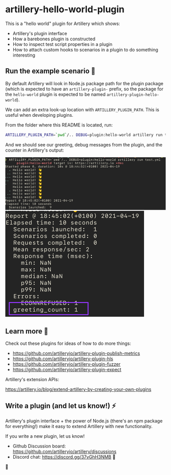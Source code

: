 # artillery-hello-world-plugin

This is a "hello world" plugin for Artillery which shows:

- Artillery's plugin interface
- How a barebones plugin is constructed
- How to inspect test script properties in a plugin
- How to attach custom hooks to scenarios in a plugin to do something interesting

## Run the example scenario 👋

By default Artillery will look in Node.js package path for the plugin package (which is expected to have an `artillery-plugin-` prefix, so the package for the `hello-world` plugin is expected to be named `artillery-plugin-hello-world`).

We can add an extra look-up location with `ARTILLERY_PLUGIN_PATH`. This is useful when developing plugins.

From the folder where this README is located, run:

```sh
ARTILLERY_PLUGIN_PATH=`pwd`/.. DEBUG=plugin:hello-world artillery run test.yml
```

And we should see our greeting, debug messages from the plugin, and the counter in Artillery's output:

![greeting](./images/screenshot1.png)
![custom counter](./images/screenshot2.png)

## Learn more 📖

Check out these plugins for ideas of how to do more things:

- https://github.com/artilleryio/artillery-plugin-publish-metrics
- https://github.com/artilleryio/artillery-plugin-hls
- https://github.com/artilleryio/artillery-plugin-fuzzer
- https://github.com/artilleryio/artillery-plugin-expect

Artillery's extension APIs:

https://artillery.io/blog/extend-artillery-by-creating-your-own-plugins

## Write a plugin (and let us know!) ⚡

Artillery's plugin interface + the power of Node.js (there's an npm package for everything!) make it easy to extend Artillery with new functionality.

If you write a new plugin, let us know!

- Github Discussion board: https://github.com/artilleryio/artillery/discussions
- Discord chat: https://discord.gg/37vGhH3NMB 💬

💜